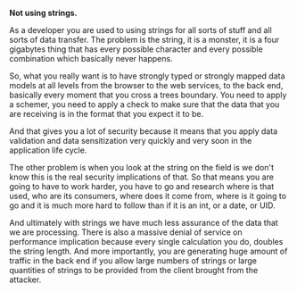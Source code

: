 **Not using strings.**

As a developer you are used to using strings for all sorts of stuff and all sorts of data transfer. The problem is the string, it is a monster, it is a four gigabytes thing that has every possible character and every possible combination which basically never happens.

So, what you really want is to have strongly typed or strongly mapped data models at all levels from the browser to the web services, to the back end, basically every moment that you cross a trees boundary. You need to apply a schemer, you need to apply a check to make sure that the data that you are receiving is in the format that you expect it to be.

And that gives you a lot of security because it means that you apply data validation and data sensitization very quickly and very soon in the application life cycle.

The other problem is when you look at the string on the field is we don't know this is the real security implications of that. So that means you are going to have to work harder, you have to go and research where is that used, who are its consumers, where does it come from, where is it going to go and it is much more hard to follow than if it is an int, or a date, or UID.

And ultimately with strings we have much less assurance of the data that we are processing. There is also a massive denial of service on performance implication because every single calculation you do, doubles the string length. And more importantly, you are generating huge amount of traffic in the back end if you allow large numbers of strings or large quantities of strings to be provided from the client brought from the attacker.